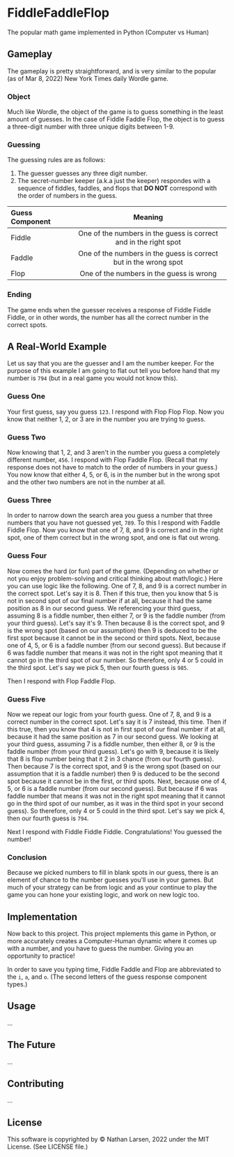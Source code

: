 # FiddleFaddleFlop

The popular math game implemented in Python (Computer vs Human)

## Gameplay

The gameplay is pretty straightforward, and is very similar to the popular (as of Mar 8, 2022) New York Times daily Wordle game.

### Object

Much like Wordle, the object of the game is to guess something in the least amount of guesses.
In the case of Fiddle Faddle Flop, the object is to guess a three-digit number with three unique digits between 1-9.

### Guessing

The guessing rules are as follows:

1. The guesser guesses any three digit number.
2. The secret-number keeper (a.k.a just the keeper) respondes with a sequence of fiddles, faddles, and flops that **DO NOT** correspond with the order of numbers in the guess.

| Guess Component | Meaning |
| :---            |    :----:   |
| Fiddle          | One of the numbers in the guess is correct and in the right spot |
| Faddle       | One of the numbers in the guess is correct but in the wrong spot |
| Flop | One of the numbers in the guess is wrong |

### Ending

The game ends when the guesser receives a response of Fiddle Fiddle Fiddle, or in other words, the number has all the correct number in the correct spots.

## A Real-World Example

Let us say that you are the guesser and I am the number keeper.
For the purpose of this example I am going to flat out tell you before hand that my number is `794` (but in a real game you would not know this).

### Guess One

Your first guess, say you guess `123`.
I respond with Flop Flop Flop.
Now you know that neither 1, 2, or 3 are in the number you are trying to guess.

### Guess Two

Now knowing that 1, 2, and 3 aren't in the number you guess a completely different number, `456`.
I respond with Flop Faddle Flop. (Recall that my response does not have to match to the order of numbers in your guess.)
You now know that either 4, 5, or 6, is in the number but in the wrong spot and the other two numbers are not in the number at all.

### Guess Three

In order to narrow down the search area you guess a number that three numbers that you have not guessed yet, `789`.
To this I respond with Faddle Fiddle Flop.
Now you know that one of 7, 8, and 9 is correct and in the right spot, one of them correct but in the wrong spot, and one is flat out wrong.

### Guess Four

Now comes the hard (or fun) part of the game.
(Depending on whether or not you enjoy problem-solving and critical thinking about math/logic.)
Here you can use logic like the following.
One of 7, 8, and 9 is a correct number in the correct spot.
Let's say it is 8.
Then if this true, then you know that 5 is not in second spot of our final number if at all, because it had the same position as 8 in our second guess.
We referencing your third guess, assuming 8 is a fiddle number, then either 7, or 9 is the faddle number (from your third guess).
Let's say it's 9.
Then because 8 is the correct spot, and 9 is the wrong spot (based on our assumption) then 9 is deduced to be the first spot because it cannot be in the second or third spots.
Next, because one of 4, 5, or 6 is a faddle number (from our second guess).
But because if 6 was faddle number that means it was not in the right spot meaning that it cannot go in the third spot of our number.
So therefore, only 4 or 5 could in the third spot.
Let's say we pick 5, then our fourth guess is `985`.

Then I respond with Flop Faddle Flop.

### Guess Five

Now we repeat our logic from your fourth guess.
One of 7, 8, and 9 is a correct number in the correct spot.
Let's say it is 7 instead, this time.
Then if this true, then you know that 4 is not in first spot of our final number if at all, because it had the same position as 7 in our second guess.
We looking at your third guess, assuming 7 is a fiddle number, then either 8, or 9 is the faddle number (from your third guess).
Let's go with 9, because it is likely that 8 is flop number being that it 2 in 3 chance (from our fourth guess).
Then because 7 is the correct spot, and 9 is the wrong spot (based on our assumption that it is a faddle number) then 9 is deduced to be the second spot because it cannot be in the first, or third spots.
Next, because one of 4, 5, or 6 is a faddle number (from our second guess).
But because if 6 was faddle number that means it was not in the right spot meaning that it cannot go in the third spot of our number, as it was in the third spot in your second guess).
So therefore, only 4 or 5 could in the third spot.
Let's say we pick 4, then our fourth guess is `794`.

Next I respond with Fiddle Fiddle Fiddle.
Congratulations!
You guessed the number!

### Conclusion

Because we picked numbers to fill in blank spots in our guess, there is an element of chance to the number guesses you'll use in your games.
But much of your strategy can be from logic and as your continue to play the game you can hone your existing logic, and work on new logic too.

## Implementation

Now back to this project.
This project mplements this game in Python, or more accurately creates a Computer-Human dynamic where it comes up with a number, and you have to guess the number.
Giving you an opportunity to practice!

In order to save you typing time, Fiddle Faddle and Flop are abbreviated to the `i`, `a`, and `o`.
(The second letters of the guess response component types.)

## Usage

...

## The Future

...

## Contributing

...

## License

This software is copyrighted by © Nathan Larsen, 2022 under the MIT License.
(See LICENSE file.)
